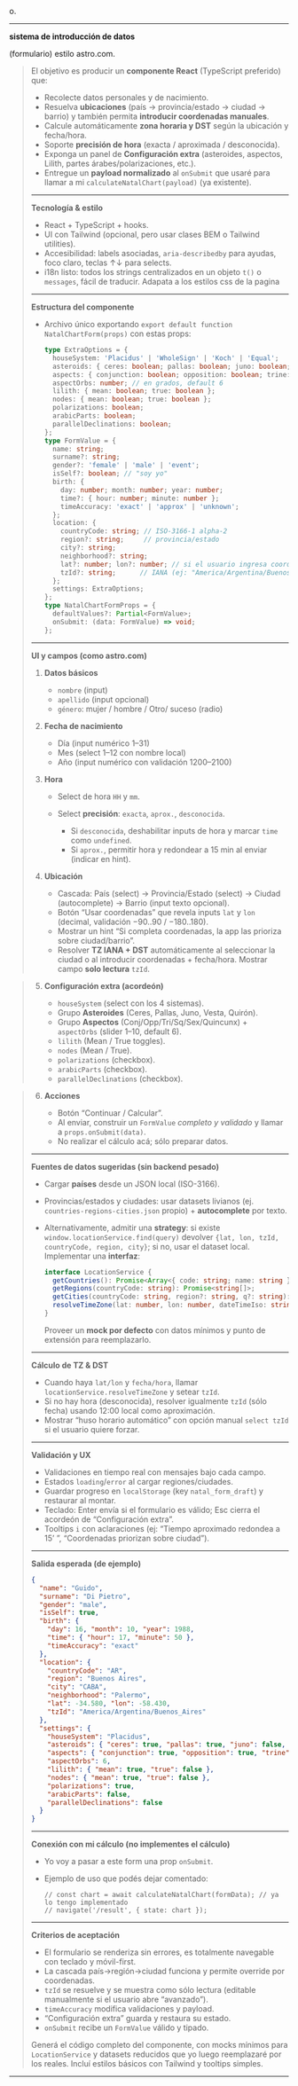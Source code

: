 o.

---

 **sistema de introducción de datos** 
 
 (formulario) estilo astro.com.

> El objetivo es producir un **componente React** (TypeScript preferido) que:
>
> * Recolecte datos personales y de nacimiento.
> * Resuelva **ubicaciones** (país → provincia/estado → ciudad → barrio) y también permita **introducir coordenadas manuales**.
> * Calcule automáticamente **zona horaria y DST** según la ubicación y fecha/hora.
> * Soporte **precisión de hora** (exacta / aproximada / desconocida).
> * Exponga un panel de **Configuración extra** (asteroides, aspectos, Lilith, partes árabes/polarizaciones, etc.).
> * Entregue un **payload normalizado** al `onSubmit` que usaré para llamar a mi `calculateNatalChart(payload)` (ya existente).
>
> ---
>
> **Tecnología & estilo**
>
> * React + TypeScript + hooks.
> * UI con Tailwind (opcional, pero usar clases BEM o Tailwind utilities).
> * Accesibilidad: labels asociadas, `aria-describedby` para ayudas, foco claro, teclas ↑↓ para selects.
> * i18n listo: todos los strings centralizados en un objeto `t()` o `messages`, fácil de traducir.
Adapata a los estilos css de la pagina
>
> ---
>
> **Estructura del componente**
>
> * Archivo único exportando `export default function NatalChartForm(props)` con estas props:
>
>   ```ts
>   type ExtraOptions = {
>     houseSystem: 'Placidus' | 'WholeSign' | 'Koch' | 'Equal';
>     asteroids: { ceres: boolean; pallas: boolean; juno: boolean; vesta: boolean; chiron: boolean };
>     aspects: { conjunction: boolean; opposition: boolean; trine: boolean; square: boolean; sextile: boolean; quincunx: boolean };
>     aspectOrbs: number; // en grados, default 6
>     lilith: { mean: boolean; true: boolean };
>     nodes: { mean: boolean; true: boolean };
>     polarizations: boolean;
>     arabicParts: boolean;
>     parallelDeclinations: boolean;
>   };
>   type FormValue = {
>     name: string;
>     surname?: string;
>     gender?: 'female' | 'male' | 'event';
>     isSelf?: boolean; // "soy yo"
>     birth: {
>       day: number; month: number; year: number;
>       time?: { hour: number; minute: number };
>       timeAccuracy: 'exact' | 'approx' | 'unknown';
>     };
>     location: {
>       countryCode: string; // ISO-3166-1 alpha-2
>       region?: string;     // provincia/estado
>       city?: string;
>       neighborhood?: string;
>       lat?: number; lon?: number; // si el usuario ingresa coordenadas
>       tzId?: string;      // IANA (ej: "America/Argentina/Buenos_Aires")
>     };
>     settings: ExtraOptions;
>   };
>   type NatalChartFormProps = {
>     defaultValues?: Partial<FormValue>;
>     onSubmit: (data: FormValue) => void;
>   };
>   ```
>
> ---
>
> **UI y campos (como astro.com)**
>
> 1. **Datos básicos**
>
>    * `nombre` (input)
>    * `apellido` (input opcional)
>    * `género`: mujer / hombre / Otro/ suceso (radio)
>    
> 2. **Fecha de nacimiento**
>
>    * Día (input numérico 1–31)
>    * Mes (select 1–12 con nombre local)
>    * Año (input numérico con validación 1200–2100)
> 3. **Hora**
>
>    * Select de hora `HH` y `mm`.
>    * Select **precisión**: `exacta`, `aprox.`, `desconocida`.
>
>      * Si `desconocida`, deshabilitar inputs de hora y marcar `time` como `undefined`.
>      * Si `aprox.`, permitir hora y redondear a 15 min al enviar (indicar en hint).
> 4. **Ubicación**
>
>    * Cascada: País (select) → Provincia/Estado (select) → Ciudad (autocomplete) → Barrio (input texto opcional).
>    * Botón “Usar coordenadas” que revela inputs `lat` y `lon` (decimal, validación −90..90 / −180..180).
>    * Mostrar un hint “Si completa coordenadas, la app las prioriza sobre ciudad/barrio”.
>    * Resolver **TZ IANA + DST** automáticamente al seleccionar la ciudad o al introducir coordenadas + fecha/hora. Mostrar campo **solo lectura** `tzId`.


> 5. **Configuración extra (acordeón)**
>
>    * `houseSystem` (select con los 4 sistemas).
>    * Grupo **Asteroides** (Ceres, Pallas, Juno, Vesta, Quirón).
>    * Grupo **Aspectos** (Conj/Opp/Tri/Sq/Sex/Quincunx) + `aspectOrbs` (slider 1–10, default 6).
>    * `lilith` (Mean / True toggles).
>    * `nodes` (Mean / True).
>    * `polarizations` (checkbox).
>    * `arabicParts` (checkbox).
>    * `parallelDeclinations` (checkbox).

> 6. **Acciones**
>
>    * Botón “Continuar / Calcular”.
>    * Al enviar, construir un `FormValue` *completo y validado* y llamar a `props.onSubmit(data)`.
>    * No realizar el cálculo acá; sólo preparar datos.
>
> ---
>
> **Fuentes de datos sugeridas (sin backend pesado)**
>
> * Cargar **países** desde un JSON local (ISO-3166).
> * Provincias/estados y ciudades: usar datasets livianos (ej. `countries-regions-cities.json` propio) + **autocomplete** por texto.
> * Alternativamente, admitir una **strategy**: si existe `window.locationService.find(query)` devolver `{lat, lon, tzId, countryCode, region, city}`; si no, usar el dataset local. Implementar una **interfaz**:
>
>   ```ts
>   interface LocationService {
>     getCountries(): Promise<Array<{ code: string; name: string }>>;
>     getRegions(countryCode: string): Promise<string[]>;
>     getCities(countryCode: string, region?: string, q?: string): Promise<Array<{ name: string; lat: number; lon: number; tzId?: string }>>;
>     resolveTimeZone(lat: number, lon: number, dateTimeIso: string): Promise<string>; // tzId IANA
>   }
>   ```
>
>   Proveer un **mock por defecto** con datos mínimos y punto de extensión para reemplazarlo.
>
> ---
>
> **Cálculo de TZ & DST**
>
> * Cuando haya `lat/lon` y `fecha/hora`, llamar `locationService.resolveTimeZone` y setear `tzId`.
> * Si no hay hora (desconocida), resolver igualmente `tzId` (sólo fecha) usando 12:00 local como aproximación.
> * Mostrar “huso horario automático” con opción manual `select tzId` si el usuario quiere forzar.
>
> ---
>
> **Validación y UX**
>
> * Validaciones en tiempo real con mensajes bajo cada campo.
> * Estados `loading`/`error` al cargar regiones/ciudades.
> * Guardar progreso en `localStorage` (key `natal_form_draft`) y restaurar al montar.
> * Teclado: Enter envía si el formulario es válido; Esc cierra el acordeón de “Configuración extra”.
> * Tooltips `i` con aclaraciones (ej: “Tiempo aproximado redondea a 15’ ”, “Coordenadas priorizan sobre ciudad”).
>
> ---
>
> **Salida esperada (de ejemplo)**
>
> ```json
> {
>   "name": "Guido",
>   "surname": "Di Pietro",
>   "gender": "male",
>   "isSelf": true,
>   "birth": {
>     "day": 16, "month": 10, "year": 1988,
>     "time": { "hour": 17, "minute": 50 },
>     "timeAccuracy": "exact"
>   },
>   "location": {
>     "countryCode": "AR",
>     "region": "Buenos Aires",
>     "city": "CABA",
>     "neighborhood": "Palermo",
>     "lat": -34.580, "lon": -58.430,
>     "tzId": "America/Argentina/Buenos_Aires"
>   },
>   "settings": {
>     "houseSystem": "Placidus",
>     "asteroids": { "ceres": true, "pallas": true, "juno": false, "vesta": false, "chiron": true },
>     "aspects": { "conjunction": true, "opposition": true, "trine": true, "square": true, "sextile": true, "quincunx": false },
>     "aspectOrbs": 6,
>     "lilith": { "mean": true, "true": false },
>     "nodes": { "mean": true, "true": false },
>     "polarizations": true,
>     "arabicParts": false,
>     "parallelDeclinations": false
>   }
> }
> ```
>
> ---
>
> **Conexión con mi cálculo (no implementes el cálculo)**
>
> * Yo voy a pasar a este form una prop `onSubmit`.
> * Ejemplo de uso que podés dejar comentado:
>
>   ```tsx
>   // const chart = await calculateNatalChart(formData); // ya lo tengo implementado
>   // navigate('/result', { state: chart });
>   ```
>
> ---
>
> **Criterios de aceptación**
>
> * El formulario se renderiza sin errores, es totalmente navegable con teclado y móvil-first.
> * La cascada país→región→ciudad funciona y permite override por coordenadas.
> * `tzId` se resuelve y se muestra como sólo lectura (editable manualmente si el usuario abre “avanzado”).
> * `timeAccuracy` modifica validaciones y payload.
> * “Configuración extra” guarda y restaura su estado.
> * `onSubmit` recibe un `FormValue` válido y tipado.
>
> Generá el código completo del componente, con mocks mínimos para `LocationService` y datasets reducidos que yo luego reemplazaré por los reales. Incluí estilos básicos con Tailwind y tooltips simples.

---


